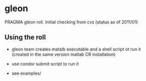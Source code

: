 gleon
=====

PRAGMA gleon roll.
Initial checking from cvs (status as of 2011/01)


Using the roll
--------------

* gleon team creates matalb executable  and a shell script ot run it 
  (created in the same version matlab CR installation)

* use condor submit script to run it 

* see examples/ 

